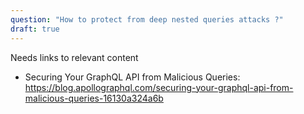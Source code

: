```yaml
---
question: "How to protect from deep nested queries attacks ?"
draft: true
---
```


Needs links to relevant content

* Securing Your GraphQL API from Malicious Queries: https://blog.apollographql.com/securing-your-graphql-api-from-malicious-queries-16130a324a6b
